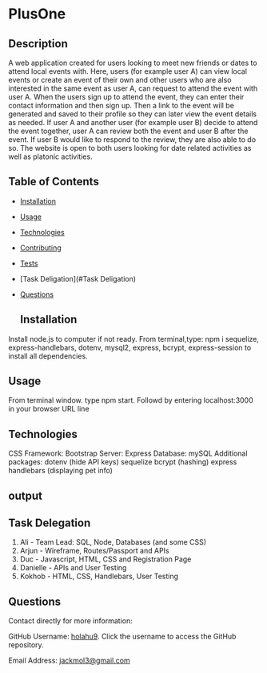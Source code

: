   # PlusOne 


  ## Description 

A web application created for users looking to meet new friends or dates to attend local events with. Here, users (for example user A) can view local events or create an event of their own and other users who are also interested in the same event as user A, can request to attend the event with user A. When the users sign up to attend the event, they can enter their contact information and then sign up. Then a link to the event will be generated and saved to their profile so they can later view the event details as needed. If user A and another user (for example user B) decide to attend the event together, user A can review both the event and user B after the event. If user B would like to respond to the review, they are also able to do so. The website is open to both users looking for date related activities as well as platonic activities. 


  ## Table of Contents

* [Installation](#installation)
* [Usage](#usage)
* [Technologies](#Technologies)
* [Contributing](#contributing)
* [Tests](#tests)
* [Task Deligation](#Task Deligation)
* [Questions](#questions)


  ## Installation 

Install node.js to computer if not ready. From terminal,type: npm i sequelize, express-handlebars, dotenv, mysql2, express, bcrypt, express-session to install all dependencies.  


  ## Usage 

From terminal window. type npm start. Followd by entering localhost:3000 in your browser URL line 

## Technologies
CSS Framework: Bootstrap
Server: Express
Database: mySQL
Additional packages:
dotenv (hide API keys)
sequelize
bcrypt (hashing)
express handlebars (displaying pet info)

## output 


  

## Task Delegation
1) Ali - Team Lead: SQL, Node, Databases (and some CSS)
2) Arjun - Wireframe, Routes/Passport and APIs
3) Duc - Javascript, HTML, CSS and Registration Page
4) Danielle - APIs and User Testing
5) Kokhob - HTML, CSS, Handlebars, User Testing


  ## Questions 

Contact directly for more information:

GitHub Username: [holahu9](https://github.com/holahu9). Click the username to access the GitHub repository. 

Email Address: [jackmol3@gmail.com](mailto:jackmol3@gmail.com)